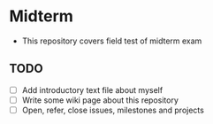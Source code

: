 Midterm
======

 * This repository covers field test of midterm exam

## TODO


 * [ ] Add introductory text file about myself
 * [ ] Write some wiki page about this repository
 * [ ] Open, refer, close issues, milestones and projects
